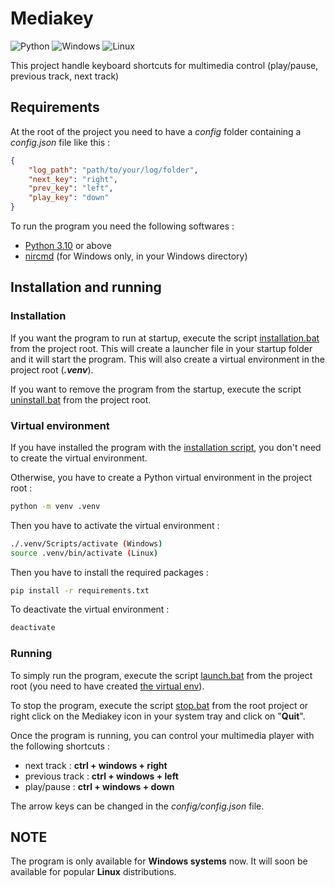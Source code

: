 # Mediakey

![Python](https://img.shields.io/badge/python-3670A0?style=for-the-badge&logo=python&logoColor=ffdd54)
![Windows](https://img.shields.io/badge/Windows-0078D6?style=for-the-badge&logo=windows&logoColor=white)
![Linux](https://img.shields.io/badge/Linux-FCC624?style=for-the-badge&logo=linux&logoColor=black)

This project handle keyboard shortcuts for multimedia control (play/pause, previous track, next track)

## Requirements

At the root of the project you need to have a *config* folder containing a *config.json* file like this :

```json
{
    "log_path": "path/to/your/log/folder",
    "next_key": "right",
    "prev_key": "left",
    "play_key": "down"
}
```

To run the program you need the following softwares :

- [Python 3.10](https://www.python.org/downloads/) or above
- [nircmd](https://www.nirsoft.net/utils/nircmd.html) (for Windows only, in your Windows directory)

## Installation and running

### Installation

If you want the program to run at startup, execute the script [installation.bat](installation.bat) from the project root.
This will create a launcher file in your startup folder and it will start the program. This will also create a virtual environment in the project root (***.venv***).

If you want to remove the program from the startup, execute the script [uninstall.bat](uninstall.bat) from the project root.

### Virtual environment

If you have installed the program with the [installation script](#installation), you don't need to create the virtual environment.

Otherwise, you have to create a Python virtual environment in the project root :

```bash
python -m venv .venv
```

Then you have to activate the virtual environment :

```bash
./.venv/Scripts/activate (Windows)
source .venv/bin/activate (Linux)
```

Then you have to install the required packages :

```bash
pip install -r requirements.txt
```

To deactivate the virtual environment :

```bash
deactivate
```

### Running

To simply run the program, execute the script [launch.bat](launch.bat) from the project root (you need to have created [the virtual env](#virtual-environment)).

To stop the program, execute the script [stop.bat](stop.bat) from the root project or right click on the Mediakey icon in your system tray and click on "**Quit**".

Once the program is running, you can control your multimedia player with the following shortcuts :

- next track : **ctrl + windows + right**
- previous track : **ctrl + windows + left**
- play/pause : **ctrl + windows + down**

The arrow keys can be changed in the *config/config.json* file.

## NOTE

The program is only available for **Windows systems** now. It will soon be available for popular **Linux** distributions.

